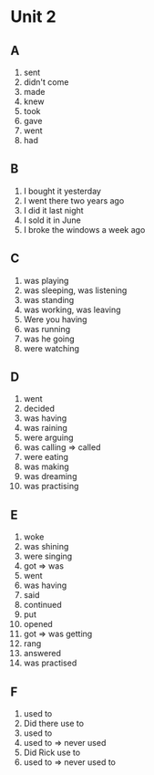 # Unit 2

## A

1. sent
2. didn't come
3. made
4. knew
5. took
6. gave
7. went
8. had

## B
1. I bought it yesterday
2. I went there two years ago
3. I did it last night
4. I sold it in June
5. I broke the windows a week ago

## C
1. was playing
2. was sleeping, was listening
3. was standing
4. was working, was leaving
5. Were you having
6. was running
7. was he going
8. were watching

## D
1. went
2. decided
3. was having
4. was raining
5. were arguing
6. was calling => called
7. were eating
8. was making
9. was dreaming
10. was practising

## E
1. woke
2. was shining
3. were singing
4. got => was
5. went
6. was having
7. said
8. continued
9. put
10. opened
11. got => was getting
12. rang
13. answered
14. was practised

## F
1. used to
2. Did there use to
3. used to
4. used to => never used
5. Did Rick use to
6. used to => never used to











